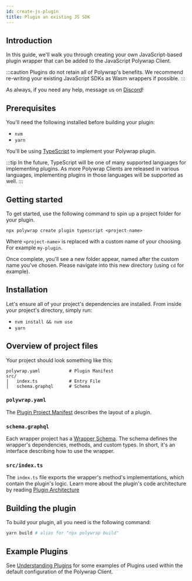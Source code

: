 ```yaml
---
id: create-js-plugin
title: Plugin an existing JS SDK
---
```


## **Introduction**

In this guide, we'll walk you through creating your own JavaScript-based plugin wrapper that can be added to the JavaScript Polywrap Client.

:::caution
Plugins do not retain all of Polywrap's benefits. We recommend re-writing your existing JavaScript SDKs as Wasm wrappers if possible.
:::

As always, if you need any help, message us on [Discord](https://discord.com/invite/Z5m88a5qWu)!

## **Prerequisites**

You'll need the following installed before building your plugin:

- `nvm`
- `yarn`

You'll be using [TypeScript](https://www.typescriptlang.org/) to implement your Polywrap plugin.

:::tip
In the future, TypeScript will be one of many supported languages for implementing plugins. As more Polywrap Clients are released in various languages, implementing plugins in those languages will be supported as well.
:::

## **Getting started**

To get started, use the following command to spin up a project folder for your plugin.

```
npx polywrap create plugin typescript <project-name>
```

Where `<project-name>` is replaced with a custom name of your choosing. For example `my-plugin`.

Once complete, you'll see a new folder appear, named after the custom name you've chosen. Please navigate into this new directory (using `cd` for example).

## **Installation**

Let's ensure all of your project's dependencies are installed. From inside your project's directory, simply run:

- `nvm install && nvm use`
- `yarn`

## **Overview of project files**

Your project should look something like this:

```
polywrap.yaml           # Plugin Manifest
src/
|   index.ts            # Entry File
│   schema.graphql      # Schema
```

### **`polywrap.yaml`**
The [Plugin Project Manifest](./plugin-manifest) describes the layout of a plugin.

### **`schema.graphql`**
Each wrapper project has a [Wrapper Schema](../wrapper-schema). 
The schema defines the wrapper's dependencies, methods, and custom types. 
In short, it's an interface describing how to use the wrapper.

### **`src/index.ts`**
The `index.ts` file exports the wrapper's method's implementations, which contain the plugin's logic.
Learn more about the plugin's code architecture by reading [Plugin Architecture](./plugin-architecture)

## **Building the plugin**

To build your plugin, all you need is the following command:

```bash
yarn build # alias for "npx polywrap build"
```

## **Example Plugins**

See [Understanding Plugins](../understanding-plugins.md) for some examples of Plugins used within the default configuration of the Polywrap Client.
